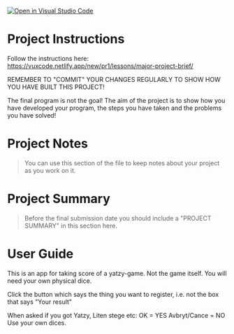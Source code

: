 [![Open in Visual Studio Code](https://classroom.github.com/assets/open-in-vscode-718a45dd9cf7e7f842a935f5ebbe5719a5e09af4491e668f4dbf3b35d5cca122.svg)](https://classroom.github.com/online_ide?assignment_repo_id=14390418&assignment_repo_type=AssignmentRepo)
# Project Instructions
Follow the instructions here: https://vuxcode.netlify.app/new/pr1/lessons/major-project-brief/

REMEMBER TO "COMMIT" YOUR CHANGES REGULARLY TO SHOW HOW YOU HAVE BUILT THIS PROJECT! 

The final program is not the goal! The aim of the project is to show how you have developed your program, the steps you have taken and the problems you have solved!

# Project Notes

> You can use this section of the file to keep notes about your project as you work on it.

# Project Summary

> Before the final submission date you should include a "PROJECT SUMMARY" in this section here. 

# User Guide

This is an app for taking score of a yatzy-game. Not the game itself. You will need your own physical dice.

Click the button which says the thing you want to register, i.e. not the box that says "Your result"

When asked if you got Yatzy, Liten stege etc: OK = YES
Avbryt/Cance = NO
Use your own dices.
